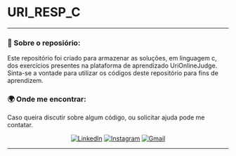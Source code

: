 # URI_RESP_C
---
### 👀 Sobre o reposiório:

Este repositório foi criado para armazenar as soluções, em linguagem c, dos exercícios presentes na plataforma de aprendizado UriOnlineJudge.
Sinta-se a vontade para utilizar os códigos deste repositório para fins de aprendizem.

### 🌍 Onde me encontrar:

Caso queira discutir sobre algum código, ou solicitar ajuda pode me contatar.

<div align='center'>

  [![LinkedIn](https://img.shields.io/badge/LinkedIn-blue?style=for-the-badge&logo=linkedin&logoColor=white)](https://www.linkedin.com/in/pedro-cavalcante-898242185/)
  [![Instagram](https://img.shields.io/badge/Instagram-purple?style=for-the-badge&logo=instagram&logoColor=white)](https://www.instagram.com/pedr0cavalcante/)
  [![Gmail](https://img.shields.io/badge/Gmail-darkred?style=for-the-badge&logo=gmail&logoColor=white)](mailto:pedro.ricardo@academico.ufpb.br)
</div>

---
